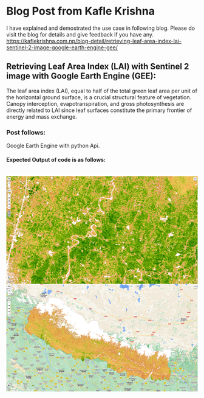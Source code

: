 # Blog Post from Kafle Krishna


I have explained and demostrated the use case in following blog. Please do visit the blog for details and give feedback if you have any.
https://kaflekrishna.com.np/blog-detail/retrieving-leaf-area-index-lai-sentinel-2-image-google-earth-engine-gee/

## Retrieving Leaf Area Index (LAI) with Sentinel 2 image with Google Earth Engine (GEE):

The leaf area index (LAI), equal to half of the total green leaf area per unit of the horizontal ground surface, is a crucial structural feature of vegetation. Canopy interception, evapotranspiration, and gross photosynthesis are directly related to LAI since leaf surfaces constitute the primary frontier of energy and mass exchange.

### Post follows:
Google Earth Engine with python Api.


#### Expected Output of code is as follows:
<br>

<img src = 'LAI_cover.png' align="center">

<img src = 'LAI_output.png' align="center">